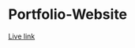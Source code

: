 # Portfolio-Website
[Live link](https://apekshashetti.github.io/Web-Devlopment-E-commerce-website/)
